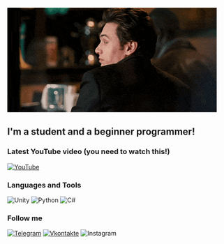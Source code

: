 ![Header](https://github.com/Kiriql/kiriql/blob/main/assets/OptimisticUglyAmurstarfish-max-1mb.gif)

## I'm a student and a beginner programmer!

### Latest YouTube video (you need to watch this!)
[![YouTube](https://img.shields.io/badge/-YouTube-090909?style=for-the-badge&logo=Youtube&logoColor=FF0000)](https://www.youtube.com/watch?v=dQw4w9WgXcQ&ab_channel=RickAstley)

### Languages and Tools
![Unity](https://img.shields.io/badge/-Unity-090909?style=for-the-badge&logo=unity&logoColor=0000)
![Python](https://img.shields.io/badge/-Python-090909?style=for-the-badge&logo=python&logoColor=357fb9)
![C#](https://img.shields.io/badge/-C%23-090909?style=for-the-badge&logo=C&logoColor=631f74)

### Follow me
[![Telegram](https://img.shields.io/badge/-Telegram-090909?style=for-the-badge&logo=telegram&logoColor=27A0D9)](https://t.me/kiriql)
[![Vkontakte](https://img.shields.io/badge/-Vkontakte-090909?style=for-the-badge&logo=vk&logoColor=4F7DB3)](https://vk.com/kiriql)
![Instagram](https://img.shields.io/badge/-Instagram-090909?style=for-the-badge&logo=instagram&logoColor=B4068E)
